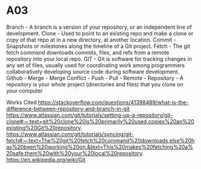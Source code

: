 # A03

Branch - A branch is a version of your repository, or an independent line of development.
Clone -  Used to point to an existing repo and make a clone or copy of that repo at in a new directory, at another location.
Commit - Snapshots or milestones along the timeline of a Git project.
Fetch - The git fetch command downloads commits, files, and refs from a remote repository into your local repo.
GIT - Git is software for tracking changes in any set of files, usually used for coordinating work among programmers collaboratively developing source code during software development.
Github - 
Merge - 
Merge Conflict - 
Push -
Pull - 
Remote - 
Repository - A repository is your whole project (directories and files) that you clone on your computer

Works Cited
https://stackoverflow.com/questions/41398489/what-is-the-difference-between-repository-and-branch-in-git
https://www.atlassian.com/git/tutorials/setting-up-a-repository/git-clone#:~:text=git%20clone%20is%20primarily%20used,copies%20an%20existing%20Git%20repository.
https://www.atlassian.com/git/tutorials/syncing/git-fetch#:~:text=The%20git%20fetch%20command%20downloads,else%20has%20been%20working%20on.&text=This%20makes%20fetching%20a%20safe,them%20with%20your%20local%20repository.
https://en.wikipedia.org/wiki/Git

